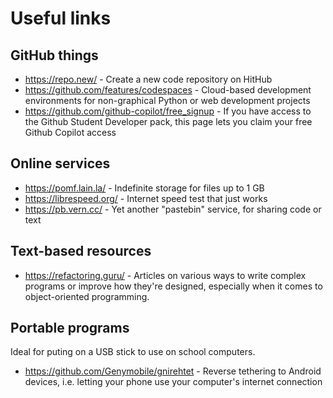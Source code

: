 # Useful links

## GitHub things

- <https://repo.new/> - Create a new code repository on HitHub
- <https://github.com/features/codespaces> - Cloud-based development environments for non-graphical Python or web development projects
- <https://github.com/github-copilot/free_signup> - If you have access to the Github Student Developer pack, this page lets you claim your free Github Copilot access

## Online services

- <https://pomf.lain.la/> - Indefinite storage for files up to 1 GB
- <https://librespeed.org/> - Internet speed test that just works
- <https://pb.vern.cc/> - Yet another "pastebin" service, for sharing code or text

## Text-based resources

- <https://refactoring.guru/> - Articles on various ways to write complex programs or improve how they're designed, especially when it comes to object-oriented programming.

## Portable programs

Ideal for puting on a USB stick to use on school computers.

- <https://github.com/Genymobile/gnirehtet> - Reverse tethering to Android devices, i.e. letting your phone use your computer's internet connection
